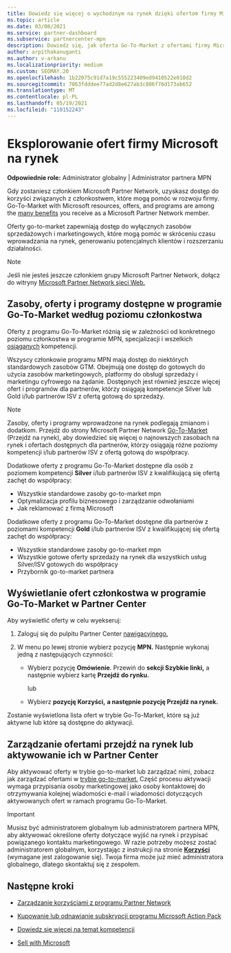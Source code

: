 ```yaml
---
title: Dowiedz się więcej o wychodznym na rynek dzięki ofertom firmy Microsoft
ms.topic: article
ms.date: 03/08/2021
ms.service: partner-dashboard
ms.subservice: partnercenter-mpn
description: Dowiedz się, jak oferta Go-To-Market z ofertami firmy Microsoft może przyspieszyć proces wdrażania na rynku, generowania potencjalnych klientów i rozwijania twojej firmy.
author: arpithakanuganti
ms.author: v-arkanu
ms.localizationpriority: medium
ms.custom: SEOMAY.20
ms.openlocfilehash: 1b22075c91d7a19c555223409ed9410522e010d2
ms.sourcegitcommit: 7063fdddee77ad2d8e627ab3c806f76d173ab652
ms.translationtype: MT
ms.contentlocale: pl-PL
ms.lasthandoff: 05/19/2021
ms.locfileid: "110152243"
---
```

# <a name="explore-your-go-to-market-with-microsoft-offers"></a>Eksplorowanie ofert firmy Microsoft na rynek

**Odpowiednie role:** Administrator globalny | Administrator partnera MPN

Gdy zostaniesz członkiem Microsoft Partner Network, uzyskasz dostęp do korzyści związanych z członkostwem, które mogą pomóc w rozwoju firmy. Go-To-Market with Microsoft resources, offers, and programs are among the [many benefits](https://partner.microsoft.com/manage-your-partner-network-benefits) you receive as a Microsoft Partner Network member.

Oferty go-to-market zapewniają dostęp do wyłącznych zasobów sprzedażowych i marketingowych, które mogą pomóc w skróceniu czasu wprowadzania na rynek, generowaniu potencjalnych klientów i rozszerzaniu działalności.

>[!NOTE]
>Jeśli nie jesteś jeszcze członkiem grupy Microsoft Partner Network, dołącz do witryny [Microsoft Partner Network sieci Web.](https://partner.microsoft.com/membership)

## <a name="go-to-market-resources-offers-and-programs-available-by-membership-level"></a>Zasoby, oferty i programy dostępne w programie Go-To-Market według poziomu członkostwa

Oferty z programu Go-To-Market różnią się w zależności od konkretnego poziomu członkostwa w programie MPN, specjalizacji i wszelkich [osiąganych](learn-about-competencies.md) kompetencji.

Wszyscy członkowie programu MPN mają dostęp do niektórych standardowych zasobów GTM. Obejmują one dostęp do gotowych do użycia zasobów marketingowych, platformy do obsługi sprzedaży i marketingu cyfrowego na żądanie. Dostępnych jest również jeszcze więcej ofert i programów dla partnerów, którzy osiągają kompetencje Silver lub Gold i/lub partnerów ISV z ofertą gotową do sprzedaży.

>[!NOTE]
>Zasoby, oferty i programy wprowadzone na rynek podlegają zmianom i dodatkom. Przejdź do strony Microsoft Partner Network [Go-To-Market](https://partner.microsoft.com/membership/go-to-market) (Przejdź na rynek), aby dowiedzieć się więcej o najnowszych zasobach na rynek i ofertach dostępnych dla partnerów, którzy osiągają różne poziomy kompetencji i/lub partnerów ISV z ofertą gotową do współpracy.

Dodatkowe oferty z programu Go-To-Market dostępne dla osób z poziomem kompetencji **Silver** i/lub partnerów ISV z kwalifikującą się ofertą zachęt do współpracy:

- Wszystkie standardowe zasoby go-to-market mpn
- Optymalizacja profilu biznesowego i zarządzanie odwołaniami
- Jak reklamować z firmą Microsoft

Dodatkowe oferty z programu Go-To-Market dostępne dla partnerów z poziomami kompetencji **Gold** i/lub partnerów ISV z kwalifikującej się ofertą zachęt do współpracy:

- Wszystkie standardowe zasoby go-to-market mpn
- Wszystkie gotowe oferty sprzedaży na rynek dla wszystkich usług Silver/ISV gotowych do współpracy
- Przybornik go-to-market partnera 

## <a name="view-go-to-market-membership-offers-in-partner-center"></a>Wyświetlanie ofert członkostwa w programie Go-To-Market w Partner Center

Aby wyświetlić oferty w celu wyekseruj:

1. Zaloguj się do pulpitu Partner Center [nawigacyjnego.](https://partner.microsoft.com/dashboard)

2. W menu po lewej stronie wybierz pozycję **MPN.** Następnie wykonaj jedną z następujących czynności:

   - Wybierz pozycję **Omówienie**. Przewiń do **sekcji Szybkie linki,** a następnie wybierz kartę **Przejdź do rynku.**

     lub

   - Wybierz **pozycję Korzyści,** **a następnie pozycję Przejdź na rynek.**

Zostanie wyświetlona lista ofert w trybie Go-To-Market, które są już aktywne lub które są dostępne do aktywacji.

## <a name="manage-or-activate-go-to-market-offers-in-partner-center"></a>Zarządzanie ofertami przejdź na rynek lub aktywowanie ich w Partner Center

Aby aktywować oferty w trybie go-to-market lub zarządzać nimi, zobacz jak zarządzać ofertami w [trybie go-to-market.](manage-your-partner-network-benefits.md#manage-go-to-market-offers) Część procesu aktywacji wymaga przypisania osoby marketingowej jako osoby kontaktowej do otrzymywania kolejnej wiadomości e-mail i wiadomości dotyczących aktywowanych ofert w ramach programu Go-To-Market.

>[!IMPORTANT]
>Musisz być administratorem globalnym lub administratorem partnera MPN, aby aktywować określone oferty dotyczące wyjść na rynek i przypisać powiązanego kontaktu marketingowego. W razie potrzeby możesz zostać administratorem globalnym, korzystając z instrukcji na stronie [ **Korzyści**](https://partnercenter.microsoft.com/pcv/partnership/benefits) (wymagane jest zalogowanie się). Twoja firma może już mieć administratora globalnego, dlatego skontaktuj się z zespołem.

## <a name="next-steps"></a>Następne kroki

- [Zarządzanie korzyściami z programu Partner Network](manage-your-partner-network-benefits.md)

- [Kupowanie lub odnawianie subskrypcji programu Microsoft Action Pack](mpn-get-action-pack.md)

- [Dowiedz się więcej na temat kompetencji](learn-about-competencies.md)

- [Sell with Microsoft](https://partner.microsoft.com/membership/sell-with-microsoft)
